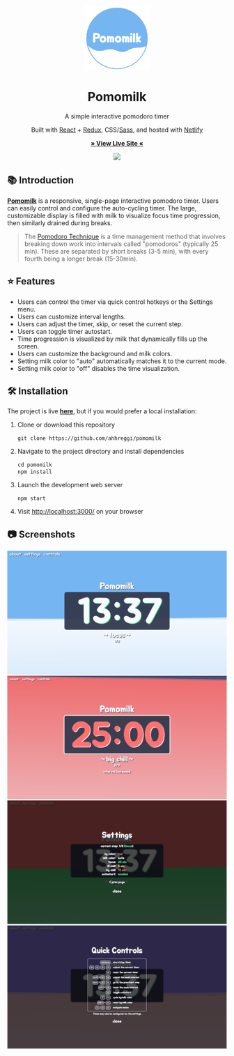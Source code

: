 <!-- TITLE -->
<div align="center">
<img src="public/logo.png" width="150px">
<p>
<h1>Pomomilk</h1>
<p>A simple interactive pomodoro timer
</p>

<p>Built with <a href="https://reactjs.org/">React</a> + <a href="https://redux.js.org/">Redux</a>, CSS</a>/<a href="https://sass-lang.com/">Sass</a>, and hosted with <a href="https://www.netlify.com/">Netlify</a></p>

<b><a href="http://pomomilk.com/" target="_blank">
   » View Live Site «
</a></b>

<img src="./public/screenshots/pomomilk.gif">

</div>

<!-- INTRODUCTION -->

## 📚 Introduction

<b>[Pomomilk](http://pomomilk.com/)</b> is a responsive, single-page interactive pomodoro timer. Users can easily control and configure the auto-cycling timer. The large, customizable display is filled with milk to visualize focus time progression, then similarly drained during breaks.

> The [Pomodoro Technique](https://en.wikipedia.org/wiki/Pomodoro_Technique) is a time management method that involves breaking down work into intervals called "pomodoros" (typically 25 min). These are separated by short breaks (3-5 min), with every fourth being a longer break (15-30min).

<!-- FEATURES -->

## ⭐ Features
- Users can control the timer via quick control hotkeys or the Settings menu.
- Users can customize interval lengths.
- Users can adjust the timer, skip, or reset the current step.
- Users can toggle timer autostart.
- Time progression is visualized by milk that dynamically fills up the screen.
- Users can customize the background and milk colors.
- Setting milk color to "auto" automatically matches it to the current mode.
- Setting milk color to "off" disables the time visualization.

<!-- INSTALLATION -->

## 🛠 Installation

The project is live
<b><a href="http://pomomilk.com/" target="_blank">here</a></b>, but if you would prefer a local installation:

1. Clone or download this repository
   ```
   git clone https://github.com/ahhreggi/pomomilk
   ```
2. Navigate to the project directory and install dependencies
   ```
   cd pomomilk
   npm install
   ```
3. Launch the development web server
   ```
   npm start
   ```
4. Visit <a href="http://localhost:3000/">http://localhost:3000/</a> on your browser

## 📷 Screenshots
<img src="./public/screenshots/chill.png">
<img src="./public/screenshots/alert.png">
<img src="./public/screenshots/settings.png">
<img src="./public/screenshots/controls.png">
